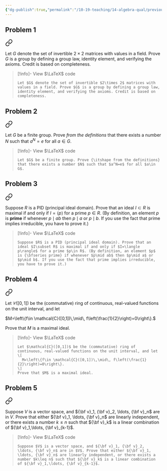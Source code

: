 ```yaml
---
{"dg-publish":true,"permalink":"/10-19-teaching/14-algebra-qual/previous-exams/algebra-qual-2023-06/","updated":"2025-03-17T08:59:16-07:00"}
---
```


## Problem 1


<div class="transclusion internal-embed is-loaded"><a class="markdown-embed-link" href="/10-19-teaching/14-algebra-qual/problem-bank/template-problems/group-theory/verifying-axioms-of-a-group/" aria-label="Open link"><svg xmlns="http://www.w3.org/2000/svg" width="24" height="24" viewBox="0 0 24 24" fill="none" stroke="currentColor" stroke-width="2" stroke-linecap="round" stroke-linejoin="round" class="svg-icon lucide-link"><path d="M10 13a5 5 0 0 0 7.54.54l3-3a5 5 0 0 0-7.07-7.07l-1.72 1.71"></path><path d="M14 11a5 5 0 0 0-7.54-.54l-3 3a5 5 0 0 0 7.07 7.07l1.71-1.71"></path></svg></a><div class="markdown-embed">




Let $G$ denote the set of invertible $2\times 2$ matrices with values in a field. Prove $G$ is a group by defining a group law, identity element, and verifying the axioms. Credit is based on completeness.

> [!info]- View $\LaTeX$ code
> ```
> Let $G$ denote the set of invertible $2\times 2$ matrices with values in a field. Prove $G$ is a group by defining a group law, identity element, and verifying the axioms. Credit is based on completeness.
> ```

</div></div>

## Problem 2


<div class="transclusion internal-embed is-loaded"><a class="markdown-embed-link" href="/10-19-teaching/14-algebra-qual/problem-bank/pool-problems/group-theory/order-of-an-element-in-a-finite-group/" aria-label="Open link"><svg xmlns="http://www.w3.org/2000/svg" width="24" height="24" viewBox="0 0 24 24" fill="none" stroke="currentColor" stroke-width="2" stroke-linecap="round" stroke-linejoin="round" class="svg-icon lucide-link"><path d="M10 13a5 5 0 0 0 7.54.54l3-3a5 5 0 0 0-7.07-7.07l-1.72 1.71"></path><path d="M14 11a5 5 0 0 0-7.54-.54l-3 3a5 5 0 0 0 7.07 7.07l1.71-1.71"></path></svg></a><div class="markdown-embed">




Let $G$ be a finite group. Prove *from the definitions* that there exists a number $N$ such that $a^N=e$ for all $a\in G$.

> [!info]- View $\LaTeX$ code
> ```
> Let $G$ be a finite group. Prove {\itshape from the definitions} that there exists a number $N$ such that $a^N=e$ for all $a\in G$.
> ```

</div></div>

## Problem 3


<div class="transclusion internal-embed is-loaded"><a class="markdown-embed-link" href="/10-19-teaching/14-algebra-qual/problem-bank/pool-problems/ring-theory/maximal-ideals-in-a-pid/" aria-label="Open link"><svg xmlns="http://www.w3.org/2000/svg" width="24" height="24" viewBox="0 0 24 24" fill="none" stroke="currentColor" stroke-width="2" stroke-linecap="round" stroke-linejoin="round" class="svg-icon lucide-link"><path d="M10 13a5 5 0 0 0 7.54.54l3-3a5 5 0 0 0-7.07-7.07l-1.72 1.71"></path><path d="M14 11a5 5 0 0 0-7.54-.54l-3 3a5 5 0 0 0 7.07 7.07l1.71-1.71"></path></svg></a><div class="markdown-embed">




Suppose $R$ is a PID (principal ideal domain). Prove that an ideal $I\subset R$ is maximal if and only if $I=\langle p\rangle$ for a prime $p\in R$. (By definition, an element $p$ is **prime** if whenever $p\mid ab$ then $p\mid a$ or $p\mid b$. If you use the fact that prime implies irreducible, you have to prove it.)

> [!info]- View $\LaTeX$ code
> ```
> Suppose $R$ is a PID (principal ideal domain). Prove that an ideal $I\subset R$ is maximal if and only if $I=\langle p\rangle$ for a prime $p\in R$. (By definition, an element $p$ is {\bfseries prime} if whenever $p\mid ab$ then $p\mid a$ or $p\mid b$. If you use the fact that prime implies irreducible, you have to prove it.)
> ```

</div></div>

## Problem 4


<div class="transclusion internal-embed is-loaded"><a class="markdown-embed-link" href="/10-19-teaching/14-algebra-qual/problem-bank/template-problems/ring-theory/a-maximal-ideal-in-a-function-ring/" aria-label="Open link"><svg xmlns="http://www.w3.org/2000/svg" width="24" height="24" viewBox="0 0 24 24" fill="none" stroke="currentColor" stroke-width="2" stroke-linecap="round" stroke-linejoin="round" class="svg-icon lucide-link"><path d="M10 13a5 5 0 0 0 7.54.54l3-3a5 5 0 0 0-7.07-7.07l-1.72 1.71"></path><path d="M14 11a5 5 0 0 0-7.54-.54l-3 3a5 5 0 0 0 7.07 7.07l1.71-1.71"></path></svg></a><div class="markdown-embed">




Let $\mathcal{C}([0,1])$ be the (commutative) ring of continuous, real-valued functions on the unit interval, and let

$M=\left\{f\in \mathcal{C}([0,1])\,\mid\, f\left(\frac{1}{2}\right)=0\right\}.$

Prove that $M$ is a maximal ideal.

> [!info]- View $\LaTeX$ code
> ```
> Let $\mathcal{C}([0,1])$ be the (commutative) ring of continuous, real-valued functions on the unit interval, and let
> \[
> 	M=\left\{f\in \mathcal{C}([0,1])\,\mid\, f\left(\frac{1}{2}\right)=0\right\}.
> \]
> Prove that $M$ is a maximal ideal.
> ```

</div></div>

## Problem 5


<div class="transclusion internal-embed is-loaded"><a class="markdown-embed-link" href="/10-19-teaching/14-algebra-qual/problem-bank/pool-problems/linear-algebra/linear-dependence-and-relations/" aria-label="Open link"><svg xmlns="http://www.w3.org/2000/svg" width="24" height="24" viewBox="0 0 24 24" fill="none" stroke="currentColor" stroke-width="2" stroke-linecap="round" stroke-linejoin="round" class="svg-icon lucide-link"><path d="M10 13a5 5 0 0 0 7.54.54l3-3a5 5 0 0 0-7.07-7.07l-1.72 1.71"></path><path d="M14 11a5 5 0 0 0-7.54-.54l-3 3a5 5 0 0 0 7.07 7.07l1.71-1.71"></path></svg></a><div class="markdown-embed">




Suppose $V$ is a vector space, and ${\bf v}_1, {\bf v}_2, \ldots, {\bf v}_n$ are in $V$. Prove that either ${\bf v}_1, \ldots, {\bf v}_n$ are linearly independent, or there exists a number $k\leq n$ such that ${\bf v}_k$ is a linear combination of ${\bf v}_1,\ldots, {\bf v}_{k-1}$.

> [!info]- View $\LaTeX$ code
> ```
> Suppose $V$ is a vector space, and ${\bf v}_1, {\bf v}_2, \ldots, {\bf v}_n$ are in $V$. Prove that either ${\bf v}_1, \ldots, {\bf v}_n$ are linearly independent, or there exists a number $k\leq n$ such that ${\bf v}_k$ is a linear combination of ${\bf v}_1,\ldots, {\bf v}_{k-1}$.
> ```

</div></div>
